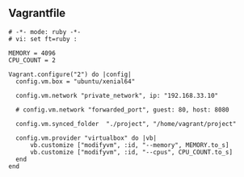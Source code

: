 ## Vagrantfile

    # -*- mode: ruby -*-
    # vi: set ft=ruby :
    
    MEMORY = 4096
    CPU_COUNT = 2
    
    Vagrant.configure("2") do |config|
      config.vm.box = "ubuntu/xenial64"
    
      config.vm.network "private_network", ip: "192.168.33.10"
    
      # config.vm.network "forwarded_port", guest: 80, host: 8080
    
      config.vm.synced_folder  "./project", "/home/vagrant/project" 
    
      config.vm.provider "virtualbox" do |vb|
          vb.customize ["modifyvm", :id, "--memory", MEMORY.to_s]
          vb.customize ["modifyvm", :id, "--cpus", CPU_COUNT.to_s]
      end
    end


<!--stackedit_data:
eyJoaXN0b3J5IjpbLTM4Mjc0MzgxN119
-->